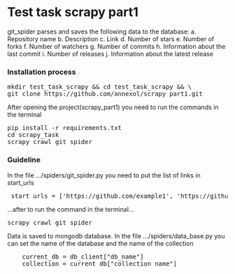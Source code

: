 # Test task scrapy part1

git_spider parses and saves the following data to the database:
a. Repository name
b. Description
c. Link
d. Number of stars
e. Number of forks
f. Number of watchers
g. Number of commits
h. Information about the last commit 
i. Number of releases
j. Information about the latest release 

### Installation process

<pre>
mkdir test_task_scrapy && cd test_task_scrapy && \
git clone https://github.com/annexol/scrapy_part1.git
</pre>

After opening the project(scrapy_part1) you need to run the commands in the terminal

<pre>
pip install -r requirements.txt
cd scrapy_task
scrapy crawl git_spider
</pre>
### Guideline

In the file .../spiders/git_spider.py you need to put the list of links in start_urls

<pre>
 start_urls = ['https://github.com/example1', 'https://github.com/example2']
</pre>


...after to run the command in the terminal...

<pre>
scrapy crawl git_spider
</pre>


Data is saved to mongodb database. In the file .../spiders/data_base.py you can set the name of the database and the name of the collection


<pre>
    current_db = db_client["db_name"]
    collection = current_db["collection_name"]
</pre>




